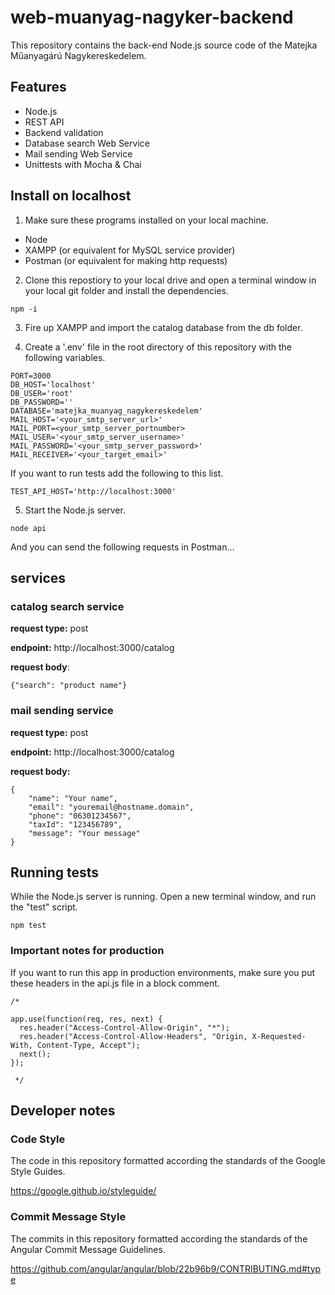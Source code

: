 # web-muanyag-nagyker-backend

This repository contains the back-end Node.js source code of the Matejka Műanyagárú Nagykereskedelem.
 
## Features

- Node.js
- REST API
- Backend validation
- Database search Web Service
- Mail sending Web Service
- Unittests with Mocha & Chai

## Install on localhost

1. Make sure these programs installed on your local machine.

  - Node
  - XAMPP (or equivalent for MySQL service provider)
  - Postman (or equivalent for making http requests)

2. Clone this repostiory to your local drive and open a terminal window in your local git folder and install the dependencies.

```
npm -i
```

3. Fire up XAMPP and import the catalog database from the db folder. 

4. Create a '.env' file in the root directory of this repository with the following variables.

 ```
PORT=3000
DB_HOST='localhost'
DB_USER='root'
DB_PASSWORD=''
DATABASE='matejka_muanyag_nagykereskedelem'
MAIL_HOST='<your_smtp_server_url>'
MAIL_PORT=<your_smtp_server_portnumber>
MAIL_USER='<your_smtp_server_username>'
MAIL_PASSWORD='<your_smtp_server_password>'
MAIL_RECEIVER='<your_target_email>'
```
If you want to run tests add the following to this list.

```
TEST_API_HOST='http://localhost:3000'
```

5. Start the Node.js server.

```
node api
```

And you can send the following requests in Postman...


## services

### catalog search service 

**request type:** post

**endpoint:** http://localhost:3000/catalog

**request body**:

```
{"search": "product name"}
```


### mail sending service

**request type:** post

**endpoint:** http://localhost:3000/catalog

**request body:**

```
{
    "name": "Your name",
    "email": "youremail@hostname.domain",
    "phone": "06301234567",
    "taxId": "123456789",
    "message": "Your message"
}
```

## Running tests

While the Node.js server is running. Open a new terminal window, and run the "test" script.

```
npm test
```


### Important notes for production

If you want to run this app in production environments, make sure you put these headers in the api.js file in a block comment.

```
/* 

app.use(function(req, res, next) {
  res.header("Access-Control-Allow-Origin", "*");
  res.header("Access-Control-Allow-Headers", "Origin, X-Requested-With, Content-Type, Accept");
  next();
});

 */

```


## Developer notes

### Code Style
The code in this repository formatted according the standards of the Google Style Guides.

https://google.github.io/styleguide/


### Commit Message Style
The commits in this repository formatted according the standards of the Angular Commit Message Guidelines.

https://github.com/angular/angular/blob/22b96b9/CONTRIBUTING.md#type

